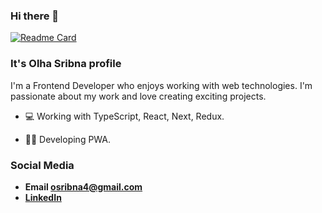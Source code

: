 ### Hi there 👋

<!--
**wisholli/wisholli** is a ✨ _special_ ✨ repository because its `README.md` (this file) appears on your GitHub profile.

Here are some ideas to get you started:

- 🔭 I’m currently working on ...
- 🌱 I’m currently learning ...
- 👯 I’m looking to collaborate on ...
- 🤔 I’m looking for help with ...
- 💬 Ask me about ...
- 📫 How to reach me: ...
- 😄 Pronouns: ...
- ⚡ Fun fact: ...
-->

[![Readme Card](https://github-readme-stats.vercel.app/api/pin/?username=wisholli&repo=BlindTalk&cache_seconds=86400&theme=synthwave)](https://github.com/wisholli/BlindTalk)

### It's Olha Sribna profile



I'm a Frontend Developer who enjoys working with web technologies. I'm passionate about my work and love creating exciting projects.

- 💻 Working with TypeScript, React, Next, Redux.

- 👨‍💻 Developing PWA.
  
### Social Media

- **Email osribna4@gmail.com**
- **[LinkedIn](www.linkedin.com/in/olhasribna)**
